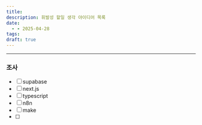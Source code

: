 ```yaml
---
title: 
description: 휘발성 할일 생각 아이디어 목록
date:
  - - 2025-04-28
tags: 
draft: true
---
```



---
### 조사
- [ ] supabase
- [ ] next.js
- [ ] typescript
- [ ]  n8n
- [ ] make
- [ ] 


